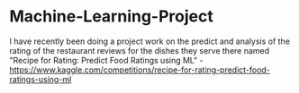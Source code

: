 # Machine-Learning-Project

I have recently been doing a project work on the predict and analysis of the rating of the restaurant reviews for the dishes they serve there named "Recipe for Rating: Predict Food Ratings using ML" - https://www.kaggle.com/competitions/recipe-for-rating-predict-food-ratings-using-ml
